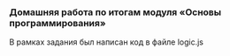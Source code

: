 ### Домашняя работа по итогам модуля «Основы программирования»

В рамках задания был написан код в файле logic.js
